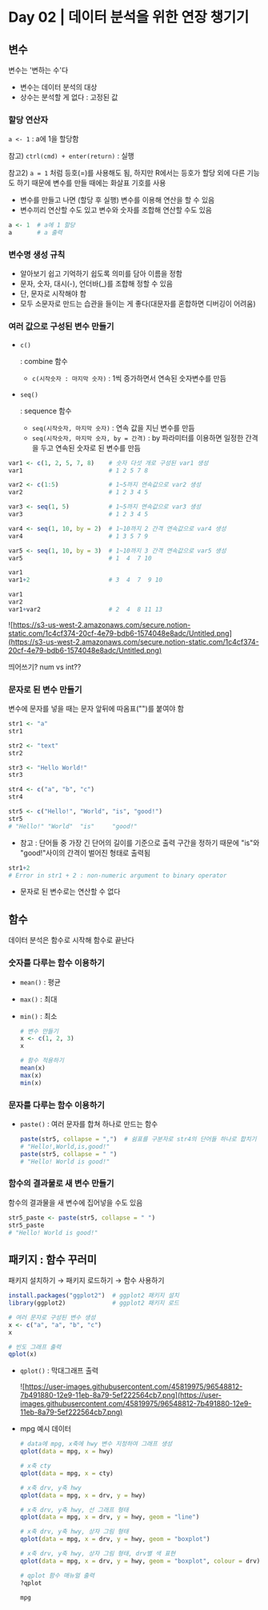 # Day 02 | 데이터 분석을 위한 연장 챙기기

## 변수

변수는 '변하는 수'다

- 변수는 데이터 분석의 대상
- 상수는 분석할 게 없다 : 고정된 값

### 할당 연산자

`a <- 1` : a에 1을 할당함

참고) `ctrl(cmd) + enter(return)` : 실행

참고2) `a = 1` 처럼 등호(=)를 사용해도 됨, 하지만 R에서는 등호가 할당 외에 다른 기능도 하기 때문에 변수를 만들 때에는 화살표 기호를 사용

- 변수를 만들고 나면 (할당 후 실행) 변수를 이용해 연산을 할 수 있음
- 변수끼리 연산할 수도 있고 변수와 숫자를 조합해 연산할 수도 있음

```r
a <- 1  # a에 1 할당
a       # a 출력
```



### 변수명 생성 규칙

- 알아보기 쉽고 기억하기 쉽도록 의미를 담아 이름을 정함
- 문자, 숫자, 대시(-), 언더바(_)를 조합해 정할 수 있음
- 단, 문자로 시작해야 함
- 모두 소문자로 만드는 습관을 들이는 게 좋다(대문자를 혼합하면 디버깅이 어려움)



### 여러 값으로 구성된 변수 만들기

- ```
  c()
  ```

   : combine 함수

  - `c(시작숫자 : 마지막 숫자)` : 1씩 증가하면서 연속된 숫자변수를 만듬

- ```
  seq()
  ```

   : sequence 함수

  - `seq(시작숫자, 마지막 숫자)` : 연속 값을 지닌 변수를 만듬
  - `seq(시작숫자, 마지막 숫자, by = 간격)` : by 파라미터를 이용하면 일정한 간격을 두고 연속된 숫자로 된 변수를 만듬

```r
var1 <- c(1, 2, 5, 7, 8)    # 숫자 다섯 개로 구성된 var1 생성
var1                        # 1 2 5 7 8

var2 <- c(1:5)              # 1~5까지 연속값으로 var2 생성
var2                        # 1 2 3 4 5

var3 <- seq(1, 5)           # 1~5까지 연속값으로 var3 생성
var3                        # 1 2 3 4 5

var4 <- seq(1, 10, by = 2)  # 1~10까지 2 간격 연속값으로 var4 생성
var4                        # 1 3 5 7 9

var5 <- seq(1, 10, by = 3)  # 1~10까지 3 간격 연속값으로 var5 생성
var5                        # 1  4  7 10

var1
var1+2                      # 3  4  7  9 10

var1
var2
var1+var2                   # 2  4  8 11 13
```

![https://s3-us-west-2.amazonaws.com/secure.notion-static.com/1c4cf374-20cf-4e79-bdb6-1574048e8adc/Untitled.png](https://s3-us-west-2.amazonaws.com/secure.notion-static.com/1c4cf374-20cf-4e79-bdb6-1574048e8adc/Untitled.png)

띄어쓰기? num vs int??



### 문자로 된 변수 만들기

변수에 문자를 넣을 때는 문자 앞뒤에 따옴표("")를 붙여야 함

```r
str1 <- "a"
str1

str2 <- "text"
str2

str3 <- "Hello World!"
str3

str4 <- c("a", "b", "c")
str4

str5 <- c("Hello!", "World", "is", "good!")
str5
# "Hello!" "World"  "is"     "good!"
```

- 참고 : 단어들 중 가장 긴 단어의 길이를 기준으로 출력 구간을 정하기 때문에 "is"와 "good!"사이의 간격이 벌어진 형태로 출력됨

```r
str1+2  
# Error in str1 + 2 : non-numeric argument to binary operator
```

- 문자로 된 변수로는 연산할 수 없다



## 함수

데이터 분석은 함수로 시작해 함수로 끝난다

### 숫자를 다루는 함수 이용하기

- `mean()` : 평균

- `max()` : 최대

- `min()` : 최소

  ```r
  # 변수 만들기
  x <- c(1, 2, 3)
  x
  
  # 함수 적용하기
  mean(x)
  max(x)
  min(x)
  ```



### 문자를 다루는 함수 이용하기

- `paste()` : 여러 문자를 합쳐 하나로 만드는 함수

  ```r
  paste(str5, collapse = ",")  # 쉼표를 구분자로 str4의 단어들 하나로 합치기
  # "Hello!,World,is,good!"
  paste(str5, collapse = " ") 
  # "Hello! World is good!" 
  ```



### 함수의 결과물로 새 변수 만들기

함수의 결과물을 새 변수에 집어넣을 수도 있음

```r
str5_paste <- paste(str5, collapse = " ")
str5_paste                   
# "Hello! World is good!"
```



## 패키지 : 함수 꾸러미

패키지 설치하기 → 패키지 로드하기 → 함수 사용하기

```r
install.packages("ggplot2")  # ggplot2 패키지 설치
library(ggplot2)             # ggplot2 패키지 로드

# 여러 문자로 구성된 변수 생성
x <- c("a", "a", "b", "c")
x

# 빈도 그래프 출력
qplot(x)
```

- `qplot()` : 막대그래프 출력

  ![https://user-images.githubusercontent.com/45819975/96548812-7b491880-12e9-11eb-8a79-5ef222564cb7.png](https://user-images.githubusercontent.com/45819975/96548812-7b491880-12e9-11eb-8a79-5ef222564cb7.png)

- mpg 예시 데이터

  ```r
  # data에 mpg, x축에 hwy 변수 지정하여 그래프 생성
  qplot(data = mpg, x = hwy)
  
  # x축 cty
  qplot(data = mpg, x = cty)
  
  # x축 drv, y축 hwy
  qplot(data = mpg, x = drv, y = hwy)
  
  # x축 drv, y축 hwy, 선 그래프 형태
  qplot(data = mpg, x = drv, y = hwy, geom = "line")
  
  # x축 drv, y축 hwy, 상자 그림 형태
  qplot(data = mpg, x = drv, y = hwy, geom = "boxplot")
  
  # x축 drv, y축 hwy, 상자 그림 형태, drv별 색 표현
  qplot(data = mpg, x = drv, y = hwy, geom = "boxplot", colour = drv)
  
  # qplot 함수 매뉴얼 출력
  ?qplot
  
  mpg
  ```
